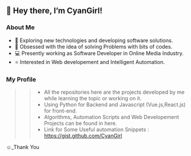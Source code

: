 ## 👋 Hey there, I’m CyanGirl!

### About Me
- 🌱 Exploring new technologies and developing software solutions.
- 👀 Obsessed with the idea of solving Problems with bits of codes.
- 💻 Presently working as Software Developer in Online Media Industry.
- :star: Interested in Web developement and Intelligent Automation.  

### My Profile
>> - All the repositories here are the projects developed by me while learning the topic or working on it.
>> - Using Python for Backend and Javascript (Vue.js,React.js) for front-end.
>> - Algorithms, Automation Scripts and Web Developement Projects can be found in here.  
>> - Link for Some Useful automation Snippets : https://gist.github.com/CyanGirl


:relaxed:_Thank You
